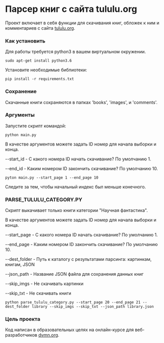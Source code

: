 # Парсер книг с сайта tululu.org

Проект включает в себя функции для скачивания книг, обложек к ним и комментариев с сайта [tululu.org](http://tululu.org).

### Как установить

Для работы требуется python3 в вашем виртуальном окружении.

```
sudo apt-get install python3.6
```

Установите необходимые библиотеки:

```
pip install -r requirements.txt
```

### Сохранение

Скачанные книги сохраняются в папках 'books', 'images', и 'comments'.


### Аргументы

Запустите скрипт командой:

```
python main.py
```


В качестве аргументов можете задать ID номер для начала выборки и конца.

--start_id - С какого номера  ID начать скачивание? По умолчанию 1.

--end_id - Каким номером  ID закончить скачивание? По умолчанию 10.


```
pyton main.py --start_page 1 --end_page 10
```

Следите за тем, чтобы начальный индекс был меньше конечного.

### PARSE_TULULU_CATEGORY.PY

Скрипт выкачивает только книги категории "Научная фантастика".

В качестве аргументов можете задать ID номер для начала выборки и конца.

--start_page - С какого номера  ID начать скачивание? По умолчанию 1.

--end_page - Каким номером  ID закончить скачивание? По умолчанию 10.

--dest_folder - Путь к каталогу с результатами парсинга: картинкам, книгам, JSON

--json_path - Название JSON файла для сохранения данных книг

--skip_imgs - Не скачивать картинки

--skip_txt - Не скачивать книги

```
python parse_tululu_category.py --start_page 20 --end_page 21 --dest_folder library --skip_imgs --skip_txt --json_path library.json

```

### Цель проекта

Код написан в образовательных целях на онлайн-курсе для веб-разработчиков [dvmn.org](https://dvmn.org/).